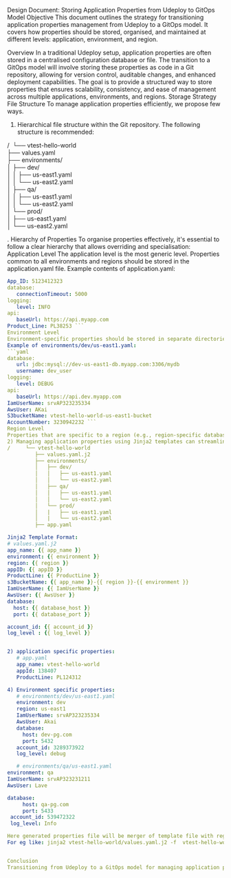 Design Document: Storing Application Properties from Udeploy to GitOps Model
Objective
This document outlines the strategy for transitioning application properties management from Udeploy to a GitOps model. It covers how properties should be stored, organised, and maintained at different levels: application, environment, and region.

Overview
In a traditional Udeploy setup, application properties are often stored in a centralised configuration database or file. The transition to a GitOps model will involve storing these properties as code in a Git repository, allowing for version control, auditable changes, and enhanced deployment capabilities. The goal is to provide a structured way to store properties that ensures scalability, consistency, and ease of management across multiple applications, environments, and regions.
Storage Strategy
File Structure
To manage application properties efficiently, we propose few ways.
1)  Hierarchical file structure within the Git repository. The following structure is recommended:

   /     └── vtest-hello-world         
          ├── values.yaml         
          ├── environments/         
          │   ├── dev/         
          │   │   ├── us-east1.yaml         
          │   │   └── us-east2.yaml         
          │   ├── qa/         
          │   │   ├── us-east1.yaml         
          │   │   └── us-east2.yaml         
          │   └── prod/         
          │       ├── us-east1.yaml         
          │       └── us-east2.yaml         

.
Hierarchy of Properties
To organise properties effectively, it's essential to follow a clear hierarchy that allows overriding and specialisation:
Application Level
The application level is the most generic level. Properties common to all environments and regions should be stored in the application.yaml file.
Example contents of application.yaml:
```yaml
App_ID: 5123412323 
database:   
   connectionTimeout: 5000 
logging:   
   level: INFO 
api:   
   baseUrl: https://api.myapp.com
Product_Line: PL38253 ```
Environment Level
Environment-specific properties should be stored in separate directories under the environments folder. Each environment (e.g., dev, qa, prod) will have its own folder containing region-specific property files.
Example of environments/dev/us-east1.yaml:
```yaml 
database:   
   url: jdbc:mysql://dev-us-east1-db.myapp.com:3306/mydb   
   username: dev_user 
logging:   
   level: DEBUG 
api:   
   baseUrl: https://api.dev.myapp.com
IamUserName: srvAP323235334
AwsUser: AKai
S3bucketName: vtest-hello-world-us-east1-bucket
AccountNumber: 3230942232 ```
Region Level
Properties that are specific to a region (e.g., region-specific database endpoints) should be stored in files like us-east1.yaml or us-east2.yaml under the appropriate environment directory. These files allow finer granularity to manage properties that are unique to a region.
2) Managing application properties using Jinja2 templates can streamline the process of handling environment-specific , region-specific settings. Here's how we can integrate Jinja2 for managing properties in the GitOps model.
/     └── vtest-hello-world         
         ├── values.yaml.j2         
         ├── environments/         
         │   ├── dev/         
         │   │   ├── us-east1.yaml         
         │   │   └── us-east2.yaml         
         │   ├── qa/         
         │   │   ├── us-east1.yaml         
         │   │   └── us-east2.yaml         
         │   └── prod/         
         │   |   ├── us-east1.yaml         
         │   |   └── us-east2.yaml
         ├── app.yaml

Jinja2 Template Format:
# values.yaml.j2
app_name: {{ app_name }}
environment: {{ environment }}
region: {{ region }}
appID: {{ appID }}
ProductLine: {{ ProductLine }}
s3BucketName: {{ app_name }}-{{ region }}-{{ environment }}
IamUserName: {{ IamUserName }}
AwsUser: {{ AwsUser }}
database:
  host: {{ database_host }}
  port: {{ database_port }}

account_id: {{ account_id }}
log_level : {{ log_level }}


2) application specific properties:
   # app.yaml
   app_name: vtest-hello-world
   appId: 138407
   ProductLine: PL124312

4) Environment specific properties:
   # environments/dev/us-east1.yaml
   environment: dev
   region: us-east1
   IamUserName: srvAP323235334
   AwsUser: Akai
   database:
     host: dev-pg.com
     port: 5432
   account_id: 3289373922
   log_level: debug

   # environments/qa/us-east1.yaml   
environment: qa
IamUserName: srvAP323231211
AwsUser: Lave

database:
     host: qa-pg.com
     port: 5433
 account_id: 539472322
 log_level: Info

Here generated properties file will be merger of template file with regional environmental file. While having this we can achieve and generate rendered file having all properties at runtime using python script or jinja2 cli.
For eg like: jinja2 vtest-hello-world/values.yaml.j2 -f  vtest-hello-world/app.yaml -f environments/dev/us-east1.yaml > rendered-app.yaml


Conclusion
Transitioning from Udeploy to a GitOps model for managing application properties allows for better scalability, version control, and traceability. By following a hierarchical structure for properties and adhering to best practices, the new approach will provide a more reliable and consistent way to manage configurations across environments and regions.
